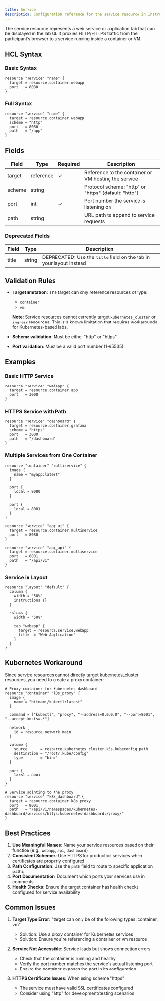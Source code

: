 ```yaml
---
title: Service
description: Configuration reference for the service resource in Instruqt labs
---
```




The service resource represents a web service or application tab that can be displayed in the lab UI. It proxies HTTP/HTTPS traffic from the participant's browser to a service running inside a container or VM.

## HCL Syntax

### Basic Syntax

```hcl
resource "service" "name" {
  target = resource.container.webapp
  port   = 8080
}
```

### Full Syntax

```hcl
resource "service" "name" {
  target = resource.container.webapp
  scheme = "http"
  port   = 8080
  path   = "/app"
}
```

## Fields

| Field | Type | Required | Description |
|-------|------|----------|-------------|
| target | reference | ✓ | Reference to the container or VM hosting the service |
| scheme | string | | Protocol scheme: "http" or "https" (default: "http") |
| port | int | ✓ | Port number the service is listening on |
| path | string | | URL path to append to service requests |

### Deprecated Fields

| Field | Type | Description |
|-------|------|-------------|
| title | string | DEPRECATED: Use the `title` field on the tab in your layout instead |

## Validation Rules

- **Target limitation**: The target can only reference resources of type:
  - `container`
  - `vm`
  
  **Note**: Service resources cannot currently target `kubernetes_cluster` or `ingress` resources. This is a known limitation that requires workarounds for Kubernetes-based labs.

- **Scheme validation**: Must be either "http" or "https"
- **Port validation**: Must be a valid port number (1-65535)

## Examples

### Basic HTTP Service

```hcl
resource "service" "webapp" {
  target = resource.container.app
  port   = 3000
}
```

### HTTPS Service with Path

```hcl
resource "service" "dashboard" {
  target = resource.container.grafana
  scheme = "https"
  port   = 3000
  path   = "/dashboard"
}
```

### Multiple Services from One Container

```hcl
resource "container" "multiservice" {
  image {
    name = "myapp:latest"
  }
  
  port {
    local = 8080
  }
  
  port {
    local = 8081
  }
}

resource "service" "app_ui" {
  target = resource.container.multiservice
  port   = 8080
}

resource "service" "app_api" {
  target = resource.container.multiservice
  port   = 8081
  path   = "/api/v1"
}
```

### Service in Layout

```hcl
resource "layout" "default" {
  column {
    width = "50%"
    instructions {}
  }
  
  column {
    width = "50%"
    
    tab "webapp" {
      target = resource.service.webapp
      title  = "Web Application"
    }
  }
}
```

## Kubernetes Workaround

Since service resources cannot directly target kubernetes_cluster resources, you need to create a proxy container:

```hcl
# Proxy container for Kubernetes dashboard
resource "container" "k8s_proxy" {
  image {
    name = "bitnami/kubectl:latest"
  }
  
  command = ["kubectl", "proxy", "--address=0.0.0.0", "--port=8001", "--accept-hosts=.*"]
  
  network {
    id = resource.network.main
  }
  
  volume {
    source      = resource.kubernetes_cluster.k8s.kubeconfig_path
    destination = "/root/.kube/config"
    type        = "bind"
  }
  
  port {
    local = 8001
  }
}

# Service pointing to the proxy
resource "service" "k8s_dashboard" {
  target = resource.container.k8s_proxy
  port   = 8001
  path   = "/api/v1/namespaces/kubernetes-dashboard/services/https:kubernetes-dashboard:/proxy/"
}
```

## Best Practices

1. **Use Meaningful Names**: Name your service resources based on their function (e.g., `webapp`, `api`, `dashboard`)
2. **Consistent Schemes**: Use HTTPS for production services when certificates are properly configured
3. **Path Configuration**: Use the `path` field to route to specific application paths
4. **Port Documentation**: Document which ports your services use in comments
5. **Health Checks**: Ensure the target container has health checks configured for service availability

## Common Issues

1. **Target Type Error**: "target can only be of the following types: container, vm"
   - Solution: Use a proxy container for Kubernetes services
   - Solution: Ensure you're referencing a container or vm resource

2. **Service Not Accessible**: Service loads but shows connection errors
   - Check that the container is running and healthy
   - Verify the port number matches the service's actual listening port
   - Ensure the container exposes the port in its configuration

3. **HTTPS Certificate Issues**: When using scheme "https"
   - The service must have valid SSL certificates configured
   - Consider using "http" for development/testing scenarios